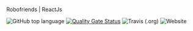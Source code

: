 Robofriends | ReactJs

![GitHub top language](https://img.shields.io/github/languages/top/vkuzm/Robofriends)
[![Quality Gate Status](https://sonarcloud.io/api/project_badges/measure?project=vkuzm_Robofriends&metric=alert_status)](https://sonarcloud.io/dashboard?id=vkuzm_Robofriends)
![Travis (.org)](https://img.shields.io/travis/vkuzm/Robofriends)
![Website](https://img.shields.io/website?url=https%3A%2F%2Frobofr.herokuapp.com%2F)
